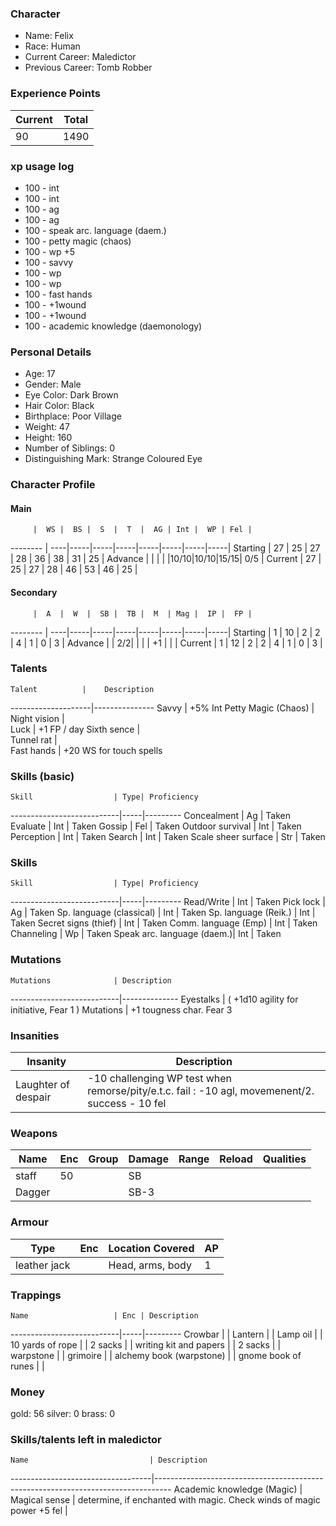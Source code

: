 ### Character
- Name: Felix
- Race: Human
- Current Career: Maledictor
- Previous Career: Tomb Robber

### Experience Points
Current | Total
--------|------
 90     | 1490

### xp usage log
- 100 - int
- 100 - int
- 100 - ag
- 100 - ag
- 100 - speak arc. language (daem.)
- 100 - petty magic (chaos)
- 100 - wp +5
- 100 - savvy
- 100 - wp
- 100 - wp
- 100 - fast hands
- 100 - +1wound
- 100 - +1wound
- 100 - academic knowledge (daemonology)

### Personal Details
- Age: 17
- Gender: Male
- Eye Color: Dark Brown
- Hair Color: Black
- Birthplace: Poor Village
- Weight: 47
- Height: 160
- Number of Siblings: 0
- Distinguishing Mark: Strange Coloured Eye

### Character Profile

#### Main
         |  WS |  BS |  S  |  T  |  AG | Int |  WP | Fel |
-------- | ----|-----|-----|-----|-----|-----|-----|-----|
Starting |  27 |  25 |  27 |  28 |  36 |  38 |  31 |  25 |
Advance  |     |     |     |     |10/10|10/10|15/15| 0/5 |
Current  |  27 |  25 |  27 |  28 |  46 |  53 |  46 |  25 |

#### Secondary
         |  A  |  W  |  SB |  TB |  M  | Mag |  IP |  FP |
-------- | ----|-----|-----|-----|-----|-----|-----|-----|
Starting |  1  |  10 |  2  |  2  |  4  |  1  |  0  |  3  |
Advance  |     |  2/2|     |     |     |  +1 |     |     |
Current  |  1  |  12 |  2  |  2  |  4  |  1  |  0  |  3  |
  
### Talents
    Talent          |    Description
--------------------|---------------
Savvy               | +5% Int
Petty Magic (Chaos) |   
Night vision        |   
Luck                | +1 FP / day
Sixth sence         |   
Tunnel rat          |   
Fast hands          | +20 WS for touch spells  

### Skills (basic)
    Skill                  | Type| Proficiency
---------------------------|-----|---------
Concealment                | Ag  | Taken
Evaluate                   | Int | Taken
Gossip                     | Fel | Taken
Outdoor survival           | Int | Taken
Perception                 | Int | Taken
Search                     | Int | Taken
Scale sheer surface        | Str | Taken


### Skills
    Skill                  | Type| Proficiency
---------------------------|-----|---------
Read/Write                 | Int | Taken
Pick lock                  | Ag  | Taken
Sp. language (classical)   | Int | Taken
Sp. language (Reik.)       | Int | Taken
Secret signs (thief)       | Int | Taken
Comm. language (Emp)       | Int | Taken
Channeling                 | Wp  | Taken
Speak arc. language (daem.)| Int | Taken


### Mutations
    Mutations              | Description
---------------------------|--------------
Eyestalks                  | ( +1d10 agility for initiative, Fear 1 )
Mutations                  | +1 tougness char. Fear 3

### Insanities
   Insanity                | Description
---------------------------|--------------
Laughter of despair        | -10 challenging WP test when remorse/pity/e.t.c. fail : -10 agl, movemenent/2. success - 10 fel

### Weapons
   Name  | Enc | Group | Damage | Range | Reload | Qualities
-------- |-----|-------|--------|-------|--------|----------
staff    |  50 |       |   SB   |       |        |  
Dagger   |     |       |  SB-3  |       |        |  
  
### Armour
   Type      | Enc | Location Covered | AP |
-------------|-----|------------------|----|
leather jack |     | Head, arms, body | 1  |

### Trappings
    Name                   | Enc | Description
---------------------------|-----|---------
Crowbar                    |     | 
Lantern                    |     | 
Lamp oil                   |     | 
10 yards of rope           |     | 
2 sacks                    |     |
writing kit and papers     |     |
2 sacks                    |     |
warpstone                  |     |
grimoire                   |     |
alchemy book (warpstone)   |     |
gnome book of runes        |     |

### Money
gold: 56
silver: 0
brass: 0

### Skills/talents left in maledictor
    Name                           | Description
-----------------------------------|----------------------------------------------------------------------------------
Academic knowledge (Magic)         |
Magical sense                      | determine, if enchanted with magic. Check winds of magic power
+5 fel                             |
